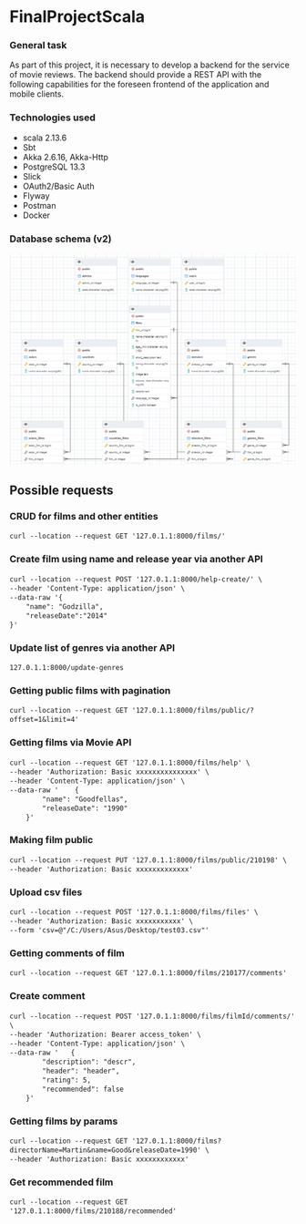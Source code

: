 # FinalProjectScala
 
### General task
As part of this project, it is necessary to develop a backend for the service of movie reviews. The backend should provide a REST API with the following capabilities for the foreseen frontend of the application and mobile clients.

### Technologies used
- scala 2.13.6
- Sbt
- Akka 2.6.16, Akka-Http
- PostgreSQL 13.3
- Slick
- OAuth2/Basic Auth
- Flyway
- Postman
- Docker

### Database schema (v2)
![db-schema](src/main/resources/db-schema.png)

## Possible requests

### CRUD for films and other entities
```
curl --location --request GET '127.0.1.1:8000/films/'
```

### Create film using name and release year via another API
```
curl --location --request POST '127.0.1.1:8000/help-create/' \
--header 'Content-Type: application/json' \
--data-raw '{
    "name": "Godzilla",
    "releaseDate":"2014"
}'
```
### Update list of genres via another API
```
127.0.1.1:8000/update-genres
```

### Getting public films with pagination
```
curl --location --request GET '127.0.1.1:8000/films/public/?offset=1&limit=4'
```
### Getting films via Movie API
```
curl --location --request GET '127.0.1.1:8000/films/help' \
--header 'Authorization: Basic xxxxxxxxxxxxxxx' \
--header 'Content-Type: application/json' \
--data-raw '    {
        "name": "Goodfellas",
        "releaseDate": "1990"
    }'
```
### Making film public
```
curl --location --request PUT '127.0.1.1:8000/films/public/210198' \
--header 'Authorization: Basic xxxxxxxxxxxxx'
```
### Upload csv files
```
curl --location --request POST '127.0.1.1:8000/films/files' \
--header 'Authorization: Basic xxxxxxxxxxx' \
--form 'csv=@"/C:/Users/Asus/Desktop/test03.csv"'
```
### Getting comments of film
```
curl --location --request GET '127.0.1.1:8000/films/210177/comments'
```
### Create comment
```
curl --location --request POST '127.0.1.1:8000/films/filmId/comments/' \
--header 'Authorization: Bearer access_token' \
--header 'Content-Type: application/json' \
--data-raw '   {
        "description": "descr",
        "header": "header",
        "rating": 5,
        "recommended": false
    }'
```
### Getting films by params
```
curl --location --request GET '127.0.1.1:8000/films?directorName=Martin&name=Good&releaseDate=1990' \
--header 'Authorization: Basic xxxxxxxxxxxx'
```
### Get recommended film
```
curl --location --request GET '127.0.1.1:8000/films/210188/recommended'
```
